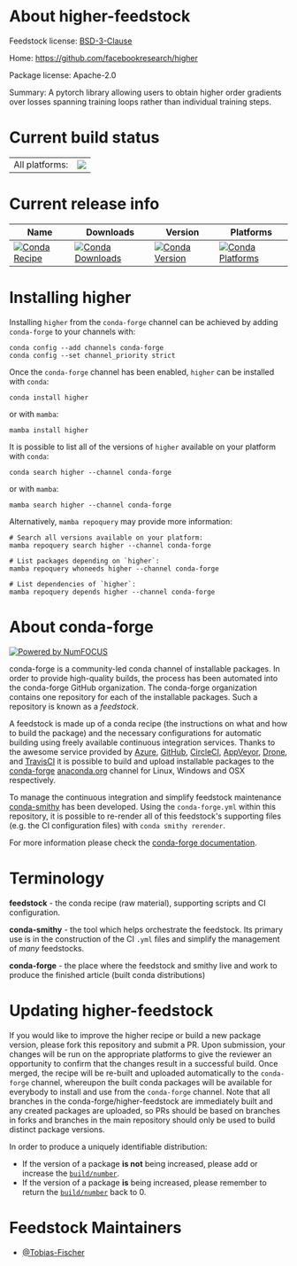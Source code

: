 About higher-feedstock
======================

Feedstock license: [BSD-3-Clause](https://github.com/conda-forge/higher-feedstock/blob/main/LICENSE.txt)

Home: https://github.com/facebookresearch/higher

Package license: Apache-2.0

Summary: A pytorch library allowing users to obtain higher order gradients over losses spanning training loops rather than individual training steps.

Current build status
====================


<table><tr><td>All platforms:</td>
    <td>
      <a href="https://dev.azure.com/conda-forge/feedstock-builds/_build/latest?definitionId=16575&branchName=main">
        <img src="https://dev.azure.com/conda-forge/feedstock-builds/_apis/build/status/higher-feedstock?branchName=main">
      </a>
    </td>
  </tr>
</table>

Current release info
====================

| Name | Downloads | Version | Platforms |
| --- | --- | --- | --- |
| [![Conda Recipe](https://img.shields.io/badge/recipe-higher-green.svg)](https://anaconda.org/conda-forge/higher) | [![Conda Downloads](https://img.shields.io/conda/dn/conda-forge/higher.svg)](https://anaconda.org/conda-forge/higher) | [![Conda Version](https://img.shields.io/conda/vn/conda-forge/higher.svg)](https://anaconda.org/conda-forge/higher) | [![Conda Platforms](https://img.shields.io/conda/pn/conda-forge/higher.svg)](https://anaconda.org/conda-forge/higher) |

Installing higher
=================

Installing `higher` from the `conda-forge` channel can be achieved by adding `conda-forge` to your channels with:

```
conda config --add channels conda-forge
conda config --set channel_priority strict
```

Once the `conda-forge` channel has been enabled, `higher` can be installed with `conda`:

```
conda install higher
```

or with `mamba`:

```
mamba install higher
```

It is possible to list all of the versions of `higher` available on your platform with `conda`:

```
conda search higher --channel conda-forge
```

or with `mamba`:

```
mamba search higher --channel conda-forge
```

Alternatively, `mamba repoquery` may provide more information:

```
# Search all versions available on your platform:
mamba repoquery search higher --channel conda-forge

# List packages depending on `higher`:
mamba repoquery whoneeds higher --channel conda-forge

# List dependencies of `higher`:
mamba repoquery depends higher --channel conda-forge
```


About conda-forge
=================

[![Powered by
NumFOCUS](https://img.shields.io/badge/powered%20by-NumFOCUS-orange.svg?style=flat&colorA=E1523D&colorB=007D8A)](https://numfocus.org)

conda-forge is a community-led conda channel of installable packages.
In order to provide high-quality builds, the process has been automated into the
conda-forge GitHub organization. The conda-forge organization contains one repository
for each of the installable packages. Such a repository is known as a *feedstock*.

A feedstock is made up of a conda recipe (the instructions on what and how to build
the package) and the necessary configurations for automatic building using freely
available continuous integration services. Thanks to the awesome service provided by
[Azure](https://azure.microsoft.com/en-us/services/devops/), [GitHub](https://github.com/),
[CircleCI](https://circleci.com/), [AppVeyor](https://www.appveyor.com/),
[Drone](https://cloud.drone.io/welcome), and [TravisCI](https://travis-ci.com/)
it is possible to build and upload installable packages to the
[conda-forge](https://anaconda.org/conda-forge) [anaconda.org](https://anaconda.org/)
channel for Linux, Windows and OSX respectively.

To manage the continuous integration and simplify feedstock maintenance
[conda-smithy](https://github.com/conda-forge/conda-smithy) has been developed.
Using the ``conda-forge.yml`` within this repository, it is possible to re-render all of
this feedstock's supporting files (e.g. the CI configuration files) with ``conda smithy rerender``.

For more information please check the [conda-forge documentation](https://conda-forge.org/docs/).

Terminology
===========

**feedstock** - the conda recipe (raw material), supporting scripts and CI configuration.

**conda-smithy** - the tool which helps orchestrate the feedstock.
                   Its primary use is in the construction of the CI ``.yml`` files
                   and simplify the management of *many* feedstocks.

**conda-forge** - the place where the feedstock and smithy live and work to
                  produce the finished article (built conda distributions)


Updating higher-feedstock
=========================

If you would like to improve the higher recipe or build a new
package version, please fork this repository and submit a PR. Upon submission,
your changes will be run on the appropriate platforms to give the reviewer an
opportunity to confirm that the changes result in a successful build. Once
merged, the recipe will be re-built and uploaded automatically to the
`conda-forge` channel, whereupon the built conda packages will be available for
everybody to install and use from the `conda-forge` channel.
Note that all branches in the conda-forge/higher-feedstock are
immediately built and any created packages are uploaded, so PRs should be based
on branches in forks and branches in the main repository should only be used to
build distinct package versions.

In order to produce a uniquely identifiable distribution:
 * If the version of a package **is not** being increased, please add or increase
   the [``build/number``](https://docs.conda.io/projects/conda-build/en/latest/resources/define-metadata.html#build-number-and-string).
 * If the version of a package **is** being increased, please remember to return
   the [``build/number``](https://docs.conda.io/projects/conda-build/en/latest/resources/define-metadata.html#build-number-and-string)
   back to 0.

Feedstock Maintainers
=====================

* [@Tobias-Fischer](https://github.com/Tobias-Fischer/)

